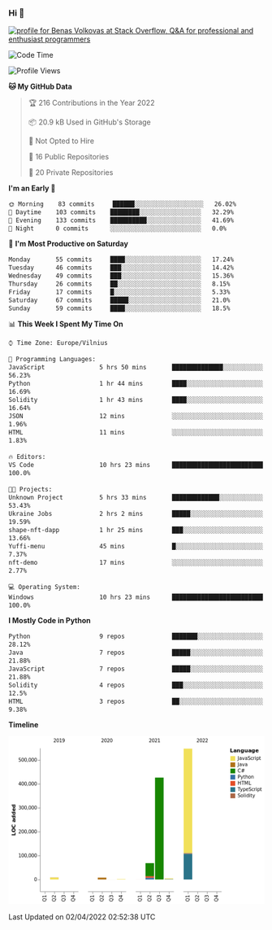 ### Hi 👋
<a href="https://stackoverflow.com/users/14954249/benas-volkovas"><img src="https://stackoverflow.com/users/flair/14954249.png?theme=dark" width="208" height="58" alt="profile for Benas Volkovas at Stack Overflow, Q&amp;A for professional and enthusiast programmers" title="profile for Benas Volkovas at Stack Overflow, Q&amp;A for professional and enthusiast programmers"></a>

<!--START_SECTION:waka-->
![Code Time](http://img.shields.io/badge/Code%20Time-629%20hrs%2029%20mins-blue)

![Profile Views](http://img.shields.io/badge/Profile%20Views-0-blue)

**🐱 My GitHub Data** 

> 🏆 216 Contributions in the Year 2022
 > 
> 📦 20.9 kB Used in GitHub's Storage 
 > 
> 🚫 Not Opted to Hire
 > 
> 📜 16 Public Repositories 
 > 
> 🔑 20 Private Repositories  
 > 
**I'm an Early 🐤** 

```text
🌞 Morning    83 commits     ██████░░░░░░░░░░░░░░░░░░░   26.02% 
🌆 Daytime    103 commits    ████████░░░░░░░░░░░░░░░░░   32.29% 
🌃 Evening    133 commits    ██████████░░░░░░░░░░░░░░░   41.69% 
🌙 Night      0 commits      ░░░░░░░░░░░░░░░░░░░░░░░░░   0.0%

```
📅 **I'm Most Productive on Saturday** 

```text
Monday       55 commits     ████░░░░░░░░░░░░░░░░░░░░░   17.24% 
Tuesday      46 commits     ███░░░░░░░░░░░░░░░░░░░░░░   14.42% 
Wednesday    49 commits     ███░░░░░░░░░░░░░░░░░░░░░░   15.36% 
Thursday     26 commits     ██░░░░░░░░░░░░░░░░░░░░░░░   8.15% 
Friday       17 commits     █░░░░░░░░░░░░░░░░░░░░░░░░   5.33% 
Saturday     67 commits     █████░░░░░░░░░░░░░░░░░░░░   21.0% 
Sunday       59 commits     ████░░░░░░░░░░░░░░░░░░░░░   18.5%

```


📊 **This Week I Spent My Time On** 

```text
⌚︎ Time Zone: Europe/Vilnius

💬 Programming Languages: 
JavaScript               5 hrs 50 mins       ██████████████░░░░░░░░░░░   56.23% 
Python                   1 hr 44 mins        ████░░░░░░░░░░░░░░░░░░░░░   16.69% 
Solidity                 1 hr 43 mins        ████░░░░░░░░░░░░░░░░░░░░░   16.64% 
JSON                     12 mins             ░░░░░░░░░░░░░░░░░░░░░░░░░   1.96% 
HTML                     11 mins             ░░░░░░░░░░░░░░░░░░░░░░░░░   1.83%

🔥 Editors: 
VS Code                  10 hrs 23 mins      █████████████████████████   100.0%

🐱‍💻 Projects: 
Unknown Project          5 hrs 33 mins       █████████████░░░░░░░░░░░░   53.43% 
Ukraine Jobs             2 hrs 2 mins        █████░░░░░░░░░░░░░░░░░░░░   19.59% 
shape-nft-dapp           1 hr 25 mins        ███░░░░░░░░░░░░░░░░░░░░░░   13.66% 
Yuffi-menu               45 mins             █░░░░░░░░░░░░░░░░░░░░░░░░   7.37% 
nft-demo                 17 mins             ░░░░░░░░░░░░░░░░░░░░░░░░░   2.77%

💻 Operating System: 
Windows                  10 hrs 23 mins      █████████████████████████   100.0%

```

**I Mostly Code in Python** 

```text
Python                   9 repos             ███████░░░░░░░░░░░░░░░░░░   28.12% 
Java                     7 repos             █████░░░░░░░░░░░░░░░░░░░░   21.88% 
JavaScript               7 repos             █████░░░░░░░░░░░░░░░░░░░░   21.88% 
Solidity                 4 repos             ███░░░░░░░░░░░░░░░░░░░░░░   12.5% 
HTML                     3 repos             ██░░░░░░░░░░░░░░░░░░░░░░░   9.38%

```


**Timeline**

![Chart not found](https://raw.githubusercontent.com/BenasVolkovas/BenasVolkovas/main/charts/bar_graph.png) 


 Last Updated on 02/04/2022 02:52:38 UTC
<!--END_SECTION:waka-->
